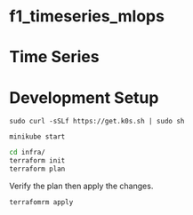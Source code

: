 # f1_timeseries_mlops

# Time Series

# Development Setup

`sudo curl -sSLf https://get.k0s.sh | sudo sh`

`minikube start`

```bash
cd infra/
terraform init
terraform plan
```

Verify the plan then apply the changes.

```bash
terrafomrm apply
```



